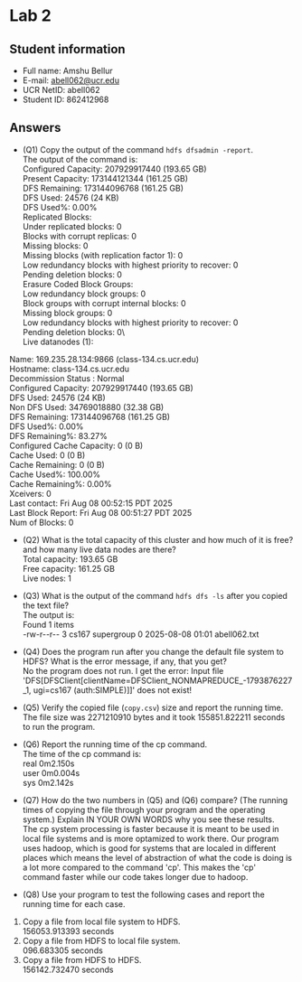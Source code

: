 # Lab 2

## Student information

* Full name: Amshu Bellur
* E-mail: abell062@ucr.edu
* UCR NetID: abell062
* Student ID: 862412968

## Answers

* (Q1) Copy the output of the command `hdfs dfsadmin -report`.\
  The output of the command is:\
Configured Capacity: 207929917440 (193.65 GB)\
Present Capacity: 173144121344 (161.25 GB)\
DFS Remaining: 173144096768 (161.25 GB)\
DFS Used: 24576 (24 KB)\
DFS Used%: 0.00%\
Replicated Blocks:\
        Under replicated blocks: 0\
        Blocks with corrupt replicas: 0\
        Missing blocks: 0\
        Missing blocks (with replication factor 1): 0\
        Low redundancy blocks with highest priority to recover: 0\
        Pending deletion blocks: 0\
Erasure Coded Block Groups: \
        Low redundancy block groups: 0\
        Block groups with corrupt internal blocks: 0\
        Missing block groups: 0\
        Low redundancy blocks with highest priority to recover: 0\
        Pending deletion blocks: 0\                                                                              
Live datanodes (1):                                                                                                             
                                                                                                                                
Name: 169.235.28.134:9866 (class-134.cs.ucr.edu)                                                                                
Hostname: class-134.cs.ucr.edu                                                                                                  
Decommission Status : Normal                                                                                                    
Configured Capacity: 207929917440 (193.65 GB)                                                                                   
DFS Used: 24576 (24 KB)                                                                                                         
Non DFS Used: 34769018880 (32.38 GB)                                                                                            
DFS Remaining: 173144096768 (161.25 GB)                                                                                         
DFS Used%: 0.00%                                                                                                                
DFS Remaining%: 83.27%                                                                                                          
Configured Cache Capacity: 0 (0 B)                                                                                              
Cache Used: 0 (0 B)                                                                                                             
Cache Remaining: 0 (0 B)                                                                                                        
Cache Used%: 100.00%                                                                                                            
Cache Remaining%: 0.00%                                                                                                         
Xceivers: 0                                                                                                                     
Last contact: Fri Aug 08 00:52:15 PDT 2025                                                                                      
Last Block Report: Fri Aug 08 00:51:27 PDT 2025                                                                                 
Num of Blocks: 0 

* (Q2) What is the total capacity of this cluster and how much of it is free? and how many live data nodes are there?\
  Total capacity: 193.65 GB\
  Free capacity: 161.25 GB\
  Live nodes: 1

* (Q3) What is the output of the command `hdfs dfs -ls` after you copied the text file?\
  The output is:\
  Found 1 items                                                                                                                   
-rw-r--r--   3 cs167 supergroup          0 2025-08-08 01:01 abell062.txt  

* (Q4) Does the program run after you change the default file system to HDFS? What is the error message, if any, that you get?\
  No the program does not run. I get the error: 
  Input file 'DFS[DFSClient[clientName=DFSClient_NONMAPREDUCE_-1793876227_1, ugi=cs167 (auth:SIMPLE)]]' does not exist!

* (Q5) Verify the copied file (`copy.csv`) size and report the running time.\
  The file size was 2271210910 bytes and it took 155851.822211 seconds to run the program.

* (Q6) Report the running time of the cp command.\
  The time of the cp command is:\
  real    0m2.150s\
  user    0m0.004s\
  sys     0m2.142s

* (Q7) How do the two numbers in (Q5) and (Q6) compare? (The running times of copying the file through your program and the operating system.) Explain IN YOUR OWN WORDS why you see these results.\
  The cp system processing is faster because it is meant to be used in local file systems and is more optamized to work there. Our program uses hadoop, which is good for systems that are localed in different places which means the level of abstraction of what the code is doing is a lot more compared to the command 'cp'. This makes the 'cp' command faster while our code takes longer due to hadoop. 

* (Q8) Use your program to test the following cases and report the running time for each case.
1) Copy a file from local file system to HDFS.\
   156053.913393 seconds
3) Copy a file from HDFS to local file system.\
   096.683305 seconds
4) Copy a file from HDFS to HDFS.\
   156142.732470 seconds
